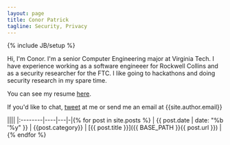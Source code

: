 ```yaml
---
layout: page
title: Conor Patrick
tagline: Security, Privacy
---
```

{% include JB/setup %}

Hi, I'm Conor.  I'm a senior Computer Engineering major at Virginia Tech.  I have experience working as a software engineeer for Rockwell Collins
and as a security researcher for the FTC.  I like going to hackathons and doing security research in my spare time.  

You can see my resume [here](/resume.html).

If you'd like to chat, [tweet](https://twitter.com/_conorpp) at me or send me an email at {{site.author.email}}



||||
|:--------|----|---|-|{% for post in site.posts %}
| <span class="nowrap">{{ post.date | date: "%b '%y" }}</span> | {{post.category}} | [{{ post.title }}]({{ BASE_PATH }}{{ post.url }}) |{% endfor %}



